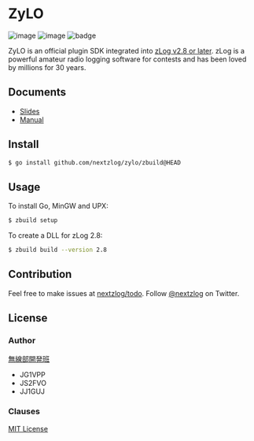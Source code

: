 ZyLO
====

![image](https://img.shields.io/badge/Go-1.17-red.svg)
![image](https://img.shields.io/badge/license-MIT-darkblue.svg)
![badge](https://github.com/nextzlog/zylo/actions/workflows/build.yaml/badge.svg)

ZyLO is an official plugin SDK integrated into [zLog v2.8 or later](https://use.zlog.org).
zLog is a powerful amateur radio logging software for contests and has been loved by millions for 30 years.

## Documents

- [Slides](https://nextzlog.dev/zylo.pdf)
- [Manual](https://nextzlog.github.io/zylo)

## Install

```sh
$ go install github.com/nextzlog/zylo/zbuild@HEAD
```

## Usage

To install Go, MinGW and UPX:

```sh
$ zbuild setup
```

To create a DLL for zLog 2.8:

```sh
$ zbuild build --version 2.8
```

## Contribution

Feel free to make issues at [nextzlog/todo](https://github.com/nextzlog/todo).
Follow [@nextzlog](https://twitter.com/nextzlog) on Twitter.

## License

### Author

[無線部開発班](https://nextzlog.dev)

- JG1VPP
- JS2FVO
- JJ1GUJ

### Clauses

[MIT License](LICENSE)
